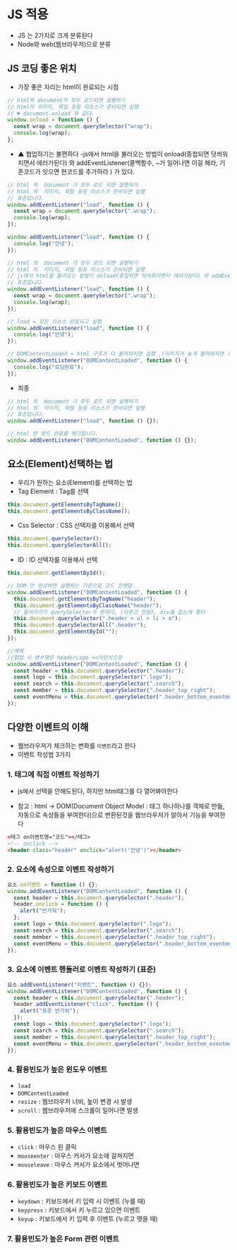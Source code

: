 # JS 적용

- JS 는 2가지로 크게 분류된다
- Node와 web(웹브라우저)으로 분류

## JS 코딩 좋은 위치

- 가장 좋은 자리는 html이 완료되는 시점

```js
// html의 document가 모두 로드되면 실행하기
// html의 이미지, 파일 등등 리소스가 준비되면 실행
// ▼ document.onload 와 같다
window.onload = function () {
  const wrap = document.querySelector("wrap");
  console.log(wrap);
};
```

- ▲ 협업하기는 불편하다
  -js에서 html을 불러오는 방법이 onload(중첩되면 덧씌워지면서 에러가된다) 와 addEventListener(콜백함수, ~가 일어나면 이걸 해라, 기존코드가 잇으면 현코드를 추가하라 ) 가 있다.

```js
// html 의  document 가 모두 로드 되면 실행하기
// html 의  이미지, 파일 등등 리소스가 준비되면 실행
// 표준입니다.
window.addEventListener("load", function () {
  const wrap = document.querySelector(".wrap");
  console.log(wrap);
});

window.addEventListener("load", function () {
  console.log("안녕");
});
```

```js
// html 의  document 가 모두 로드 되면 실행하기
// html 의  이미지, 파일 등등 리소스가 준비되면 실행
// js에서 html을 불러오는 방법이 onload(중첩되면 덧씌워지면서 에러가된다) 와 addEventListener(콜백함수, ~가 일어나면 이걸 해라, 기존코드가 잇으면 현코드를 추가하라 ) 가 있다.
// 표준입니다.
window.addEventListener("load", function () {
  const wrap = document.querySelector(".wrap");
  console.log(wrap);
});

// load = 모든 리소스 완료되고 실행
window.addEventListener("load", function () {
  console.log("안녕");
});

// DOMContentLoaded = html 구조가 다 불러와지면 실행 ,(이미지가 늦게 불러와지면 오류..)
window.addEventListener("DOMContentLoaded", function () {
  console.log("로딩완료");
});
```

- 최종

```js
// html 의  document 가 모두 로드 되면 실행하기
// html 의  이미지, 파일 등등 리소스가 준비되면 실행
// 표준입니다.
window.addEventListener("load", function () {});

// html 만 로드 완료를 체크합니다.
window.addEventListener("DOMContentLoaded", function () {});
```

## 요소(Element)선택하는 법

- 우리가 원하는 요소(Element)를 선택하는 법
- Tag Element : Tag를 선택

```js
this.document.getElementsByTagName();
this.document.getElementsByClassName();
```

- Css Selector : CSS 선택자를 이용해서 선택

```js
this.document.querySelector();
this.document.querySelectorAll();
```

- ID : ID 선택자를 이용해서 선택

```js
this.document.getElementById();
```

```js
// DOM 만 완성하면 실행하는 기준으로 코드 진행함
window.addEventListener("DOMContentLoaded", function () {
  this.document.getElementsByTagName("header");
  this.document.getElementsByClassName("header");
  // 들어가기가 querySelector가 편하다, (다른건 안됨), div를 잡는게 좋다
  this.document.querySelector(".header > ul > li > a");
  this.document.querySelectorAll(".header");
  this.document.getElementById("");
});
```

```js
//예제
//협업 시 변수명은 headerLogo <<이런식으로
window.addEventListener("DOMContentLoaded", function () {
  const header = this.document.querySelector(".header");
  const logo = this.document.querySelector(".logo");
  const search = this.document.querySelector(".search");
  const member = this.document.querySelector(".header_top_right");
  const eventMenu = this.document.querySelector(".header_bottom_eventmenu");
});
```

## 다양한 이벤트의 이해

- 웹브라우저가 체크하는 변화를 `이벤트`라고 한다
- 이벤트 작성법 3가지

### 1. 태그에 직접 이벤트 작성하기

- js에서 선택을 안해도된다, 하지만 html태그를 다 열어봐야한다

- 참고 : html -> DOM(Document Object Model : 태그 하나하나를 객체로 만듦, 자동으로 속성들을 부여한다)으로 변환된것을 웹브라우저가 알아서 기능을 부여한다

```html
<태그 on이벤트명="코드"></태그>
<!-- onclick -->
<header class="header" onclick="alert('안녕')"></header>
```

### 2. 요소에 속성으로 이벤트 작성하기

```js
요소.on이벤트 = function () {};
window.addEventListener("DOMContentLoaded", function () {
  const header = this.document.querySelector(".header");
  header.onclick = function () {
    alert("반가워");
  };
  const logo = this.document.querySelector(".logo");
  const search = this.document.querySelector(".search");
  const member = this.document.querySelector(".header_top_right");
  const eventMenu = this.document.querySelector(".header_bottom_eventmenu");
});
```

### 3. 요소에 이벤트 핸들러로 이벤트 작성하기 (표준)

```js
요소.addEventListener("이벤트", function () {});
window.addEventListener("DOMContentLoaded", function () {
  const header = this.document.querySelector(".header");
  header.addEventListener("click", function () {
    alert("표준 반가워");
  });
  const logo = this.document.querySelector(".logo");
  const search = this.document.querySelector(".search");
  const member = this.document.querySelector(".header_top_right");
  const eventMenu = this.document.querySelector(".header_bottom_eventmenu");
});
```

### 4. 활용빈도가 높은 윈도우 이벤트

- `load`
- `DOMContentLoaded`
- `resize` : 웹브라우저 너비, 높이 변경 시 발생
- `scroll` : 웹브라우저에 스크롤이 일어나면 발생

### 5. 활용빈도가 높은 마우스 이벤트

- `click` : 마우스 왼 클릭
- `mouseenter` : 마우스 커서가 요소에 걸쳐지면
- `mouseleave` : 마우스 커서가 요소에서 벗어나면

### 6. 활용빈도가 높은 키보드 이벤트

- `keydown` : 키보드에서 키 입력 시 이벤트 (누를 때)
- `keypress` : 키보드에서 키 누르고 있으면 이벤트
- `keyup` : 키보드에서 키 입력 후 이벤트 (누르고 뗏을 때)

### 7. 활용빈도가 높은 Form 관련 이벤트
